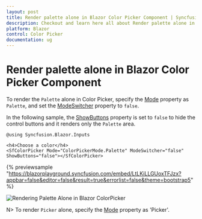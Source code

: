 ```yaml
---
layout: post
title: Render palette alone in Blazor Color Picker Component | Syncfusion
description: Checkout and learn here all about Render palette alone in Syncfusion Blazor Color Picker component and more.
platform: Blazor
control: Color Picker
documentation: ug
---
```


# Render palette alone in Blazor Color Picker Component

To render the `Palette` alone in Color Picker, specify the [Mode](https://help.syncfusion.com/cr/blazor/Syncfusion.Blazor.Inputs.SfColorPicker.html#Syncfusion_Blazor_Inputs_SfColorPicker_Mode) property as `Palette`, and set the [ModeSwitcher](https://help.syncfusion.com/cr/blazor/Syncfusion.Blazor.Inputs.SfColorPicker.html#Syncfusion_Blazor_Inputs_SfColorPicker_ModeSwitcher) property to `false`.

In the following sample, the [ShowButtons](https://help.syncfusion.com/cr/blazor/Syncfusion.Blazor.Inputs.SfColorPicker.html#Syncfusion_Blazor_Inputs_SfColorPicker_ShowButtons) property is set to `false` to hide the control buttons and it renders only the `Palette` area.

```cshtml
@using Syncfusion.Blazor.Inputs

<h4>Choose a color</h4>
<SfColorPicker Mode="ColorPickerMode.Palette" ModeSwitcher="false" ShowButtons="false"></SfColorPicker>
```
{% previewsample "https://blazorplayground.syncfusion.com/embed/LtLKiLLGUoxTFJzx?appbar=false&editor=false&result=true&errorlist=false&theme=bootstrap5" %}

![Rendering Palette Alone in Blazor ColorPicker](./../images/blazor-colorpicker-with-palette-alone.png)

N> To render `Picker` alone, specify the [Mode](https://help.syncfusion.com/cr/blazor/Syncfusion.Blazor.Inputs.SfColorPicker.html#Syncfusion_Blazor_Inputs_SfColorPicker_Mode) property as 'Picker'.
